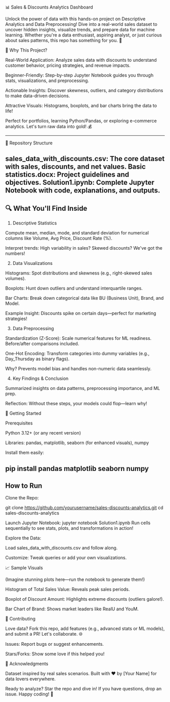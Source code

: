 📊 Sales & Discounts Analytics Dashboard

Unlock the power of data with this hands-on project on Descriptive Analytics and Data Preprocessing! Dive into a real-world sales dataset to uncover hidden insights, visualize trends, and prepare data for machine learning. Whether you're a data enthusiast, aspiring analyst, or just curious about sales patterns, this repo has something for you. 🚀

🌟 Why This Project?

Real-World Application: Analyze sales data with discounts to understand customer behavior, pricing strategies, and revenue impacts.

Beginner-Friendly: Step-by-step Jupyter Notebook guides you through stats, visualizations, and preprocessing.

Actionable Insights: Discover skewness, outliers, and category distributions to make data-driven decisions.

Attractive Visuals: Histograms, boxplots, and bar charts bring the data to life!

Perfect for portfolios, learning Python/Pandas, or exploring e-commerce analytics. Let's turn raw data into gold! 💰

---
📂 Repository Structure

sales_data_with_discounts.csv: The core dataset with sales, discounts, and net values.
Basic statistics.docx: Project guidelines and objectives.
Solution1.ipynb: Complete Jupyter Notebook with code, explanations, and outputs.
----
🔍 What You'll Find Inside
---
1. Descriptive Statistics
   
Compute mean, median, mode, and standard deviation for numerical columns like Volume, Avg Price, Discount Rate (%).

Interpret trends: High variability in sales? Skewed discounts? We've got the numbers!

2. Data Visualizations

Histograms: Spot distributions and skewness (e.g., right-skewed sales volumes).

Boxplots: Hunt down outliers and understand interquartile ranges.

Bar Charts: Break down categorical data like BU (Business Unit), Brand, and Model.

Example Insight: Discounts spike on certain days—perfect for marketing strategies!

3. Data Preprocessing
   
Standardization (Z-Score): Scale numerical features for ML readiness. Before/after comparisons included.

One-Hot Encoding: Transform categories into dummy variables (e.g., Day_Thursday as binary flags).

Why? Prevents model bias and handles non-numeric data seamlessly.

4. Key Findings & Conclusion

Summarized insights on data patterns, preprocessing importance, and ML prep.

Reflection: Without these steps, your models could flop—learn why!

🚀 Getting Started

Prerequisites

Python 3.12+ (or any recent version)

Libraries: pandas, matplotlib, seaborn (for enhanced visuals), numpy

Install them easily:

pip install pandas matplotlib seaborn numpy
----
How to Run
--
Clone the Repo:

git clone https://github.com/yourusername/sales-discounts-analytics.git
cd sales-discounts-analytics

Launch Jupyter Notebook:
jupyter notebook Solution1.ipynb
Run cells sequentially to see stats, plots, and transformations in action!

Explore the Data:

Load sales_data_with_discounts.csv and follow along.

Customize: Tweak queries or add your own visualizations.

📈 Sample Visuals

(Imagine stunning plots here—run the notebook to generate them!)





Histogram of Total Sales Value: Reveals peak sales periods.

Boxplot of Discount Amount: Highlights extreme discounts (outliers galore!).

Bar Chart of Brand: Shows market leaders like RealU and YouM.

🤝 Contributing

Love data? Fork this repo, add features (e.g., advanced stats or ML models), and submit a PR! Let's collaborate. 🌐

Issues: Report bugs or suggest enhancements.

Stars/Forks: Show some love if this helped you!

🙌 Acknowledgments

Dataset inspired by real sales scenarios.
Built with ❤️ by [Your Name] for data lovers everywhere.

Ready to analyze? Star the repo and dive in! If you have questions, drop an issue. Happy coding! 🎉
